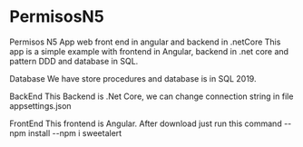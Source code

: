 # PermisosN5
Permisos N5
App web front end in angular and backend in .netCore This app is a simple example with frontend in Angular, backend in .net core and pattern DDD and database in SQL.

Database
We have store procedures and database is in SQL 2019.

BackEnd
This Backend is .Net Core, we can change connection string in file appsettings.json

FrontEnd
This frontend is Angular. After download just run this command --npm install --npm i sweetalert
